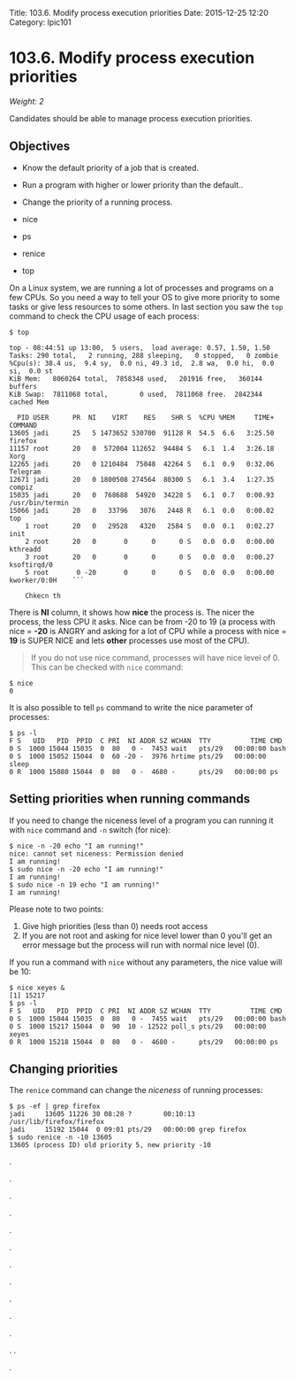 Title: 103.6. Modify process execution priorities
Date: 2015-12-25 12:20
Category: lpic101


# 103.6. Modify process execution priorities
*Weight: 2*

Candidates should be able to manage process execution priorities.

## Objectives

- Know the default priority of a job that is created.
- Run a program with higher or lower priority than the default..
- Change the priority of a running process.


- nice
- ps
- renice
- top

On a Linux system, we are running a lot of processes and programs on a few CPUs. So you need a way to tell your OS to give more priority to some tasks or give less resources to some others. In last section you saw the `top` command to check the CPU usage of each process:

````
$ top

top - 08:44:51 up 13:00,  5 users,  load average: 0.57, 1.50, 1.50
Tasks: 290 total,   2 running, 288 sleeping,   0 stopped,   0 zombie
%Cpu(s): 38.4 us,  9.4 sy,  0.0 ni, 49.3 id,  2.8 wa,  0.0 hi,  0.0 si,  0.0 st
KiB Mem:   8060264 total,  7858348 used,   201916 free,   360144 buffers
KiB Swap:  7811068 total,        0 used,  7811068 free.  2842344 cached Mem

  PID USER      PR  NI    VIRT    RES    SHR S  %CPU %MEM     TIME+ COMMAND                                                                                                      
13605 jadi      25   5 1473652 530700  91128 R  54.5  6.6   3:25.50 firefox                                                                                                      
11157 root      20   0  572004 112652  94484 S   6.1  1.4   3:26.18 Xorg                                                                                                         
12265 jadi      20   0 1210484  75848  42264 S   6.1  0.9   0:32.06 Telegram                                                                                                     
12671 jadi      20   0 1800508 274564  80300 S   6.1  3.4   1:27.35 compiz                                                                                                       
15035 jadi      20   0  768688  54920  34228 S   6.1  0.7   0:00.93 /usr/bin/termin                                                                                              
15066 jadi      20   0   33796   3076   2448 R   6.1  0.0   0:00.02 top                                                                                                          
    1 root      20   0   29528   4320   2584 S   0.0  0.1   0:02.27 init                                                                                                         
    2 root      20   0       0      0      0 S   0.0  0.0   0:00.00 kthreadd                                                                                                     
    3 root      20   0       0      0      0 S   0.0  0.0   0:00.27 ksoftirqd/0                                                                                                  
    5 root       0 -20       0      0      0 S   0.0  0.0   0:00.00 kworker/0:0H    ```

    Chkecn th
````

There is **NI** column, it shows how **nice** the process is.  The nicer the process, the less CPU it asks. Nice can be from -20 to 19 (a process with nice = **-20** is ANGRY and asking for a lot of CPU while a process with nice = **19** is SUPER NICE and lets **other** processes use most of the CPU).

> If you do not use nice command, processes will have nice level of 0. This can be checked with `nice` command:
````
$ nice
0
````

It is also possible to tell `ps` command to write the nice parameter of processes:

```
$ ps -l
F S   UID   PID  PPID  C PRI  NI ADDR SZ WCHAN  TTY          TIME CMD
0 S  1000 15044 15035  0  80   0 -  7453 wait   pts/29   00:00:00 bash
0 S  1000 15052 15044  0  60 -20 -  3976 hrtime pts/29   00:00:00 sleep
0 R  1000 15080 15044  0  80   0 -  4680 -      pts/29   00:00:00 ps
```

## Setting priorities when running commands
If you need to change the niceness level of a program you can running it with `nice` command and `-n` switch (for nice):

````
$ nice -n -20 echo "I am running!"
nice: cannot set niceness: Permission denied
I am running!
$ sudo nice -n -20 echo "I am running!"
I am running!
$ sudo nice -n 19 echo "I am running!"
I am running!
````

Please note to two points:
1. Give high priorities (less than 0) needs root access
2. If you are not root and asking for nice level lower than 0 you'll get an error message but the process will run with normal nice level (0).

If you run a command with `nice` without any parameters, the nice value will be 10:

````
$ nice xeyes &
[1] 15217
$ ps -l
F S   UID   PID  PPID  C PRI  NI ADDR SZ WCHAN  TTY          TIME CMD
0 S  1000 15044 15035  0  80   0 -  7455 wait   pts/29   00:00:00 bash
0 S  1000 15217 15044  0  90  10 - 12522 poll_s pts/29   00:00:00 xeyes
0 R  1000 15218 15044  0  80   0 -  4680 -      pts/29   00:00:00 ps
````

## Changing priorities
The `renice` command can change the *niceness* of running processes:

````
$ ps -ef | grep firefox
jadi     13605 11226 30 08:28 ?        00:10:13 /usr/lib/firefox/firefox
jadi     15192 15044  0 09:01 pts/29   00:00:00 grep firefox
$ sudo renice -n -10 13605
13605 (process ID) old priority 5, new priority -10
````


.


.

.

.

.

.

.

.

.

.

.

.
.

.
